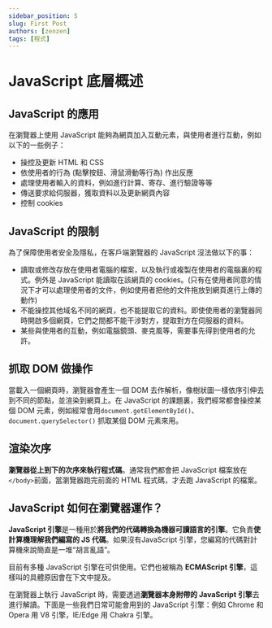```yaml
---
sidebar_position: 5
slug: First Post
authors: [zenzen]
tags: [程式]
---
```


# JavaScript 底層概述

## **JavaScript 的應用**

在瀏覽器上使用 JavaScript 能夠為網頁加入互動元素，與使用者進行互動，例如以下的一些例子：

- 操控及更新 HTML 和 CSS
- 依使用者的行為 (點擊按鈕、滑鼠滑動等行為) 作出反應
- 處理使用者輸入的資料，例如進行計算、寄存、進行驗證等等
- 傳送要求給伺服器，獲取資料以及更新網頁內容
- 控制 cookies

## **JavaScript 的限制**

為了保障使用者安全及隱私，在客戶端瀏覽器的 JavaScript 沒法做以下的事：

- 讀取或修改存放在使用者電腦的檔案，以及執行或複製在使用者的電腦裏的程式。例外是 JavaScript 能讀取在該網頁的 cookies。(只有在使用者同意的情況下才可以處理使用者的文件，例如使用者把他的文件拖放到網頁進行上傳的動作)
- 不能操控其他域名不同的網頁，也不能提取它的資料。即使使用者的瀏覽器同時開啟多個網頁，它們之間都不能干涉對方，提取對方在伺服器的資料。
- 某些與使用者的互動，例如電腦鏡頭、麥克風等，需要事先得到使用者的允許。

## **抓取 DOM 做操作**

當載入一個網頁時，瀏覽器會產生一個 DOM 去作解析，像樹狀圖一樣依序引伸去到不同的節點，並渲染到網頁上。在 JavaScript 的課題裏，我們經常都會操控某個 DOM 元素，例如經常會用`document.getElementById()`、`document.querySelector()` 抓取某個 DOM 元素來用。

## **渲染次序**

**瀏覽器從上到下的次序來執行程式碼**。通常我們都會把 JavaScript 檔案放在`</body>`前面，當瀏覽器跑完前面的 HTML 程式碼，才去跑 JavaScript 的檔案。

## **JavaScript 如何在瀏覽器運作？**

**JavaScript 引擎**是一種用於**將我們的代碼轉換為機器可讀語言的引擎**。它負責**使計算機理解我們編寫的 JS 代碼**。如果沒有JavaScript 引擎，您編寫的代碼對計算機來說簡直是一堆“胡言亂語”。

目前有多種 JavaScript 引擎在可供使用。它們也被稱為 **ECMAScript 引擎**，這樣叫的具體原因會在下文中提及。

在瀏覽器上執行 JavaScript 時，需要透過**瀏覽器本身附帶的 JavaScript 引擎**去進行解讀。下面是一些我們日常可能會用到的 JavaScript 引擎：例如 Chrome 和 Opera 用 V8 引擎，IE/Edge 用 Chakra 引擎。
